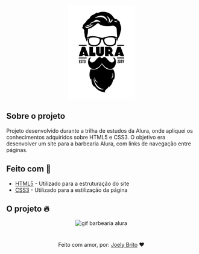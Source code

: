 <div align="center">
    <img src="./imagens/logo.png" alt="Barbearia alura">
</div>

## Sobre o projeto

Projeto desenvolvido durante a trilha de estudos da Alura, onde apliquei os conhecimentos adquiridos sobre HTML5 e CSS3. O objetivo era desenvolver um site para a barbearia Alura, com links de navegação entre páginas. 

## Feito com :rocket:

- [HTML5](https://developer.mozilla.org/pt-BR/docs/Web/HTML) - Utilizado para a estruturação do site
- [CSS3](https://developer.mozilla.org/pt-BR/docs/Web/CSS) - Utilizado para a estilização da página

## O projeto :fire:

<div align="center">
    <img src="./imagem/barbearia_apresentacao.gif" alt="gif barbearia alura">
</div>

#

<div align="center">
   Feito com amor, por: <a href="https://www.linkedin.com/in/joely-brito/" target="_blank">Joely Brito</a> ❤️
</div>